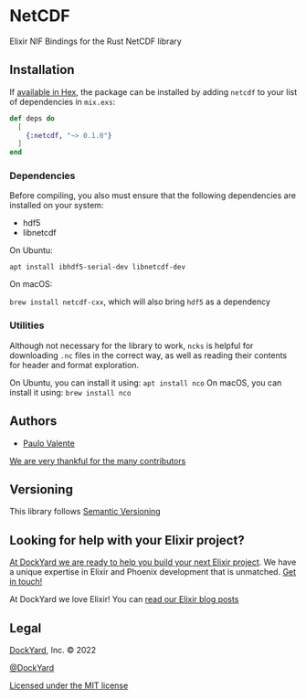 
# NetCDF

Elixir NIF Bindings for the Rust NetCDF library

## Installation

If [available in Hex](https://hex.pm/docs/publish), the package can be installed
by adding `netcdf` to your list of dependencies in `mix.exs`:

```elixir
def deps do
  [
    {:netcdf, "~> 0.1.0"}
  ]
end
```

### Dependencies

Before compiling, you also must ensure that the following dependencies are installed on your system:

- hdf5
- libnetcdf

On Ubuntu:

`apt install ibhdf5-serial-dev libnetcdf-dev`

On macOS:

`brew install netcdf-cxx`, which will also bring `hdf5` as a dependency

### Utilities

Although not necessary for the library to work, `ncks` is helpful for downloading `.nc` files in the correct way,
as well as reading their contents for header and format exploration.

On Ubuntu, you can install it using: `apt install nco`
On macOS, you can install it using: `brew install nco`
## Authors ##

* [Paulo Valente](https://github.com/polvalente)

[We are very thankful for the many contributors](https://github.com/dockyard/netcdf/graphs/contributors)

## Versioning ##

This library follows [Semantic Versioning](https://semver.org)

## Looking for help with your Elixir project? ##

[At DockYard we are ready to help you build your next Elixir project](https://dockyard.com/phoenix-consulting). We have a unique expertise
in Elixir and Phoenix development that is unmatched. [Get in touch!](https://dockyard.com/contact/hire-us)

At DockYard we love Elixir! You can [read our Elixir blog posts](https://dockyard.com/blog/categories/elixir)

## Legal ##

[DockYard](https://dockyard.com/), Inc. © 2022

[@DockYard](https://twitter.com/DockYard)

[Licensed under the MIT license](https://www.opensource.org/licenses/mit-license.php)